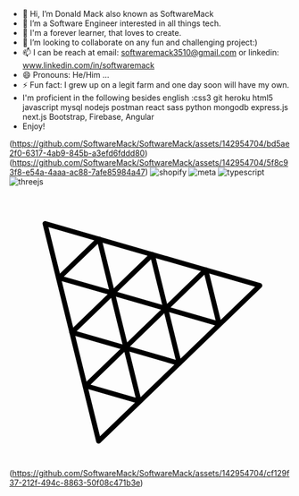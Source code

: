- 👋 Hi, I’m Donald Mack also known as SoftwareMack
- 👀 I’m a Software Engineer interested in all things tech.
- 🌱 I'm a forever learner, that loves to create.
- 💞️ I’m looking to collaborate on any fun and challenging project:)
- 📫 I can be reach at email: softwaremack3510@gmail.com  or linkedin: www.linkedin.com/in/softwaremack  
- 😄 Pronouns: He/Him ...
- ⚡ Fun fact: I grew up on a legit farm and one day soon will have my own.
-  I'm proficient in the following besides english :css3 git heroku html5 javascript mysql nodejs postman react sass python mongodb express.js next.js Bootstrap, Firebase, 
   Angular
-  Enjoy!
<!---
SoftwareMack/SoftwareMack is a ✨ special ✨ repository because its `README.md` (this file) appears on your GitHub profile.
You can click the Preview link to take a look at your changes.
--->
(https://github.com/SoftwareMack/SoftwareMack/assets/142954704/bd5ae2f0-6317-4ab9-845b-a3efd6fddd80)(https://github.com/SoftwareMack/SoftwareMack/assets/142954704/5f8c93f8-e54a-4aaa-ac88-7afe85984a47)
![shopify](https://github.com/SoftwareMack/SoftwareMack/assets/142954704/820ecf7a-958e-4a99-a7fc-85ab63ff2b5f)
![meta](https://github.com/SoftwareMack/SoftwareMack/assets/142954704/ea371a07-85f7-4ad4-b4ed-b8a3180f5b43)
![typescript](https://github.com/SoftwareMack/SoftwareMack/assets/142954704/66b56281-f007-49be-92fa-74f17608b0ac)
![threejs](https://github.com/SoftwareMack/SoftwareMack/assets/142954704/f395f5c7-6cf9-497b-8917-e0a3ed1d78a6)<?xml version="1.0" encoding="UTF-8"?>
<svg fill="none" stroke-linecap="square" stroke-miterlimit="10" version="1.1" viewBox="0 0 226.77 226.77" xmlns="http://www.w3.org/2000/svg">
 <g transform="translate(8.964 4.2527)" fill-rule="evenodd" stroke="#000" stroke-linecap="butt" stroke-linejoin="round" stroke-width="4">
  <path d="m63.02 200.61-43.213-174.94 173.23 49.874z"/>
  <path d="m106.39 50.612 21.591 87.496-86.567-24.945z"/>
  <path d="m84.91 125.03-10.724-43.465 43.008 12.346z"/>
  <path d="m63.458 38.153 10.724 43.465-43.008-12.346z"/>
  <path d="m149.47 62.93 10.724 43.465-43.008-12.346z"/>
  <path d="m84.915 125.06 10.724 43.465-43.008-12.346z"/>
 </g>
</svg>(https://github.com/SoftwareMack/SoftwareMack/assets/142954704/cf129f37-212f-494c-8863-50f08c471b3e)



